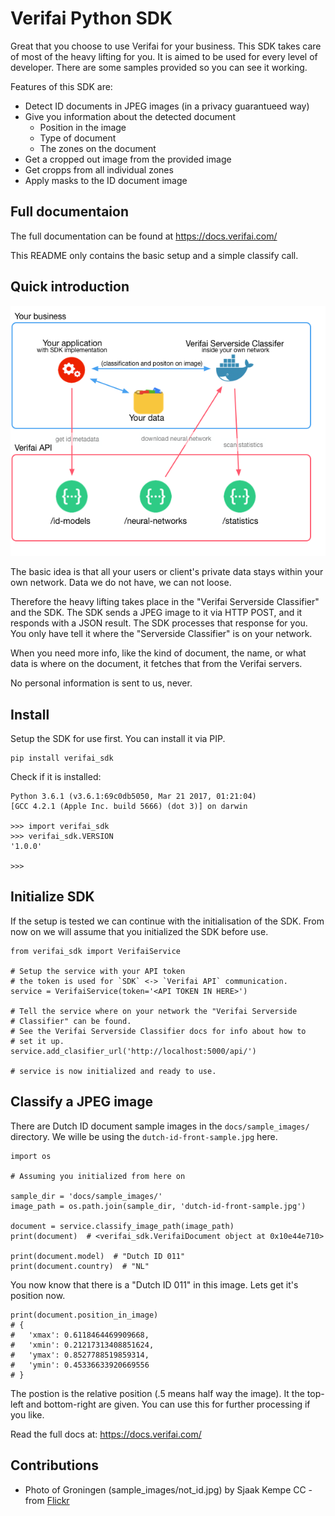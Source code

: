 # Verifai Python SDK

Great that you choose to use Verifai for your business. This SDK takes
care of most of the heavy lifting for you. It is aimed to be used
for every level of developer. There are some samples provided so you
can see it working.

Features of this SDK are:

 * Detect ID documents in JPEG images (in a privacy guarantueed way)
 * Give you information about the detected document
    * Position in the image
    * Type of document
    * The zones on the document
 * Get a cropped out image from the provided image
 * Get cropps from all individual zones
 * Apply masks to the ID document image

## Full documentaion

The full documentation can be found at https://docs.verifai.com/

This README only contains the basic setup and a simple classify call.

## Quick introduction

![Highlevel setup](docs/sdk-highlevel.png)

The basic idea is that all your users or client's private data stays within
your own network. Data we do not have, we can not loose.

Therefore the heavy lifting takes place in the
"Verifai Serverside Classifier" and the SDK. The SDK sends a JPEG image
to it via HTTP POST, and it responds with a JSON result. The SDK
processes that response for you. You only have tell it where the
"Serverside Classifier" is on your network.

When you need more info, like the kind of document, the name, or what
data is where on the document, it fetches that from the Verifai servers.

No personal information is sent to us, never.

## Install

Setup the SDK for use first. You can install it via PIP.

    pip install verifai_sdk

Check if it is installed:

    Python 3.6.1 (v3.6.1:69c0db5050, Mar 21 2017, 01:21:04)
    [GCC 4.2.1 (Apple Inc. build 5666) (dot 3)] on darwin

    >>> import verifai_sdk
    >>> verifai_sdk.VERSION
    '1.0.0'

    >>>

## Initialize SDK

If the setup is tested we can continue with the initialisation of the
SDK. From now on we will assume that you initialized the SDK before use.

    from verifai_sdk import VerifaiService

    # Setup the service with your API token
    # the token is used for `SDK` <-> `Verifai API` communication.
    service = VerifaiService(token='<API TOKEN IN HERE>')

    # Tell the service where on your network the "Verifai Serverside
    # Classifier" can be found.
    # See the Verifai Serverside Classifier docs for info about how to
    # set it up.
    service.add_clasifier_url('http://localhost:5000/api/')

    # service is now initialized and ready to use.

## Classify a JPEG image

There are Dutch ID document sample images in the `docs/sample_images/`
directory. We wille be using the `dutch-id-front-sample.jpg` here.

    import os

    # Assuming you initialized from here on

    sample_dir = 'docs/sample_images/'
    image_path = os.path.join(sample_dir, 'dutch-id-front-sample.jpg')

    document = service.classify_image_path(image_path)
    print(document)  # <verifai_sdk.VerifaiDocument object at 0x10e44e710>

    print(document.model)  # "Dutch ID 011"
    print(document.country)  # "NL"

You now know that there is a "Dutch ID 011" in this image. Lets get it's
position now.

    print(document.position_in_image)
    # {
    #   'xmax': 0.6118464469909668,
    #   'xmin': 0.21217313408851624,
    #   'ymax': 0.8527788519859314,
    #   'ymin': 0.45336633920669556
    # }

The postion is the relative position (.5 means half way the image). It
the top-left and bottom-right are given. You can use this for further
processing if you like.

Read the full docs at: https://docs.verifai.com/

## Contributions

 * Photo of Groningen (sample\_images/not\_id.jpg) by Sjaak Kempe CC - from [Flickr](https://flic.kr/p/YEXuY1)